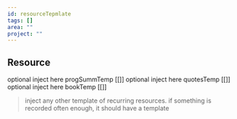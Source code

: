 ```yaml
---
id: resourceTepmlate
tags: []
area: ""
project: ""
---
```


## Resource
optional inject here progSummTemp [[]]
optional inject here quotesTemp [[]]
optional inject here bookTemp [[]]

> inject any other template of recurring resources. if something is recorded often enough, it should have a template

